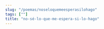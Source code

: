 ```yaml
---
slug: "/poemas/noseloquemeesperasilohago"
tags: [""]
title: "no-sé-lo-que-me-espera-si-lo-hago"
---
```

